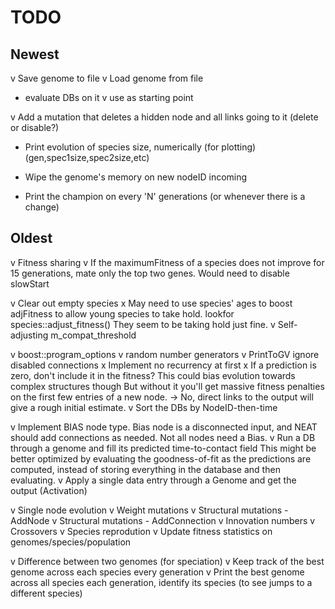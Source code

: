 TODO
====


## Newest

v Save genome to file
v Load genome from file 
-  evaluate DBs on it
v  use as starting point

v Add a mutation that deletes a hidden node and all links going to it (delete or disable?)
- Print evolution of species size, numerically (for plotting) (gen,spec1size,spec2size,etc)


- Wipe the genome's memory on new nodeID incoming
- Print the champion on every 'N' generations (or whenever there is a change)



## Oldest

v Fitness sharing
v If the maximumFitness of a species does not improve for 15 generations, mate only the top two genes.
  Would need to disable slowStart

v Clear out empty species
x May need to use species' ages to boost adjFitness to allow young species to take hold. lookfor species::adjust_fitness()
  They seem to be taking hold just fine.
v Self-adjusting m_compat_threshold

v boost::program_options
v random number generators
v PrintToGV ignore disabled connections
x Implement no recurrency at first
x If a prediction is zero, don't include it in the fitness?
  This could bias evolution towards complex structures though
  But without it you'll get massive fitness penalties on the first few entries of a new node.
  -> No, direct links to the output will give a rough initial estimate.
v Sort the DBs by NodeID-then-time

v Implement BIAS node type. Bias node is a disconnected input, and NEAT should add connections as needed.
   Not all nodes need a Bias. 
v Run a DB through a genome and fill its predicted time-to-contact field
   This might be better optimized by evaluating the goodness-of-fit as the predictions are computed,
   instead of storing everything in the database and then evaluating.
v Apply a single data entry through a Genome and get the output (Activation)

v Single node evolution
v Weight mutations
v Structural mutations - AddNode
v Structural mutations - AddConnection
v Innovation numbers
v Crossovers
v Species reprodution
v Update fitness statistics on genomes/species/population

v Difference between two genomes (for speciation)
v Keep track of the best genome across each species every generation
v Print the best genome across all species each generation, identify its species (to see jumps to a different species)
